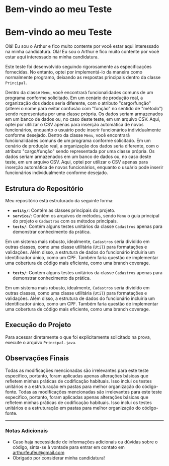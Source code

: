 # Bem-vindo ao meu Teste
# Bem-vindo ao meu Teste

Olá! Eu sou o Arthur e fico muito contente por você estar aqui interessado na minha candidatura.
Olá! Eu sou o Arthur e fico muito contente por você estar aqui interessado na minha candidatura.

Este teste foi desenvolvido seguindo rigorosamente as especificações fornecidas. No entanto, optei por implementá-lo da maneira como normalmente programo, deixando as respostas principais dentro da classe `Principal`.

Dentro da classe `Menu`, você encontrará funcionalidades comuns de um programa conforme solicitado. Em um cenário de produção real, a organização dos dados seria diferente, com o atributo "cargo/função" (alterei o nome para evitar confusão com "função" no sentido de "método") sendo representada por uma classe própria. Os dados seriam armazenados em um banco de dados ou, no caso deste teste, em um arquivo CSV. Aqui, optei por utilizar o CSV apenas para inserção automática de novos funcionários, enquanto o usuário pode inserir funcionários individualmente conforme desejado.
Dentro da classe `Menu`, você encontrará funcionalidades comuns de um programa conforme solicitado. Em um cenário de produção real, a organização dos dados seria diferente, com o atributo "cargo/função" sendo representada por uma classe própria. Os dados seriam armazenados em um banco de dados ou, no caso deste teste, em um arquivo CSV. Aqui, optei por utilizar o CSV apenas para inserção automática de novos funcionários, enquanto o usuário pode inserir funcionários individualmente conforme desejado.

## Estrutura do Repositório

Meu repositório está estruturado da seguinte forma:

- **`entity/`**: Contém as classes principais do projeto.
- **`service/`**: Contém os arquivos de métodos, sendo `Menu` o guia principal do projeto e `Cadastros` com os métodos principais.
- **`tests/`**: Contém alguns testes unitários da classe `Cadastros` apenas para demonstrar conhecimento da prática.

Em um sistema mais robusto, idealmente, `Cadastros` seria dividido em outras classes, como uma classe utilitária (`Util`) para formatações e validações. Além disso, a estrutura de dados do funcionário incluiria um identificador único, como um CPF. Também faria questão de implementar uma cobertura de código mais eficiente, como uma branch coverage.
- **`tests/`**: Contém alguns testes unitários da classe `Cadastros` apenas para demonstrar conhecimento da prática.
 

Em um sistema mais robusto, idealmente, `Cadastros` seria dividido em outras classes, como uma classe utilitária (`Util`) para formatações e validações. Além disso, a estrutura de dados do funcionário incluiria um identificador único, como um CPF. Também faria questão de implementar uma cobertura de código mais eficiente, como uma branch coverage.

## Execução do Projeto

Para acessar diretamente o que foi explicitamente solicitado na prova, execute o arquivo `Principal.java`.

## Observações Finais

Todas as modificações mencionadas são irrelevantes para este teste específico, portanto, foram aplicadas apenas alterações básicas que refletem minhas práticas de codificação habituais. Isso inclui os testes unitários e a estruturação em pastas para melhor organização do código-fonte.
Todas as modificações mencionadas são irrelevantes para este teste específico, portanto, foram aplicadas apenas alterações básicas que refletem minhas práticas de codificação habituais. Isso inclui os testes unitários e a estruturação em pastas para melhor organização do código-fonte.

---

### Notas Adicionais

- Caso haja necessidade de informações adicionais ou dúvidas sobre o código, sinta-se à vontade para entrar em contato em arthurfeufeu@gmail.com
- Obrigado por considerar minha candidatura!
